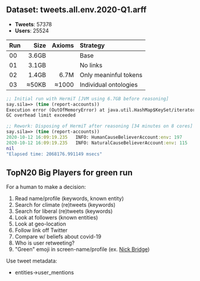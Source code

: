 ## Dataset: tweets.all.env.2020-Q1.arff

- **Tweets**: 57378
- **Users**:  25524


|Run| Size  | Axioms | Strategy              |
|---| -----:| ------:|:--------------------- |
| 00| 3.6GB |        | Base                  |
| 01| 3.1GB |        | No links              |
| 02| 1.4GB |   6.7M | Only meaninful tokens |
| 03| ≈50KB | ≈1000  | Individual ontologies |


```clojure
;; Initial run with HermiT [JVM using 6.7GB before reasoning]
say.sila=> (time (report-accounts))
Execution error (OutOfMemoryError) at java.util.HashMap$KeySet/iterator (HashMap.java:917).
GC overhead limit exceeded

;; Rework: Disposing of HermiT after reasoning [34 minutes on 8 cores]
say.sila=> (time (report-accounts))
2020-10-12 16:09:19.235   INFO: HumanCauseBelieverAccount:env: 197
2020-10-12 16:09:19.235   INFO: NaturalCauseBelieverAccount:env: 115
nil
"Elapsed time: 2068176.991149 msecs"
```

## TopN20 Big Players for green run

For a human to make a decision:
1. Read name/profile (keywords, known entity)
2. Search for climate (re)tweets (keywords)
3. Search for liberal (re)tweets (keywords)
4. Look at followers (known entities)
5. Look at geo-location
6. Follow link off Twitter
7. Compare w/ beliefs about covid-19
8. Who is user retweeting?
9. "Green" emoji in screen-name/profile (ex. [Nick Bridge](https://twitter.com/FCOClimate))

Use tweet metadata:
- entities->user_mentions

